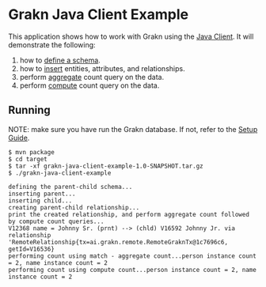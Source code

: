 # Grakn Java Client Example

This application shows how to work with Grakn using the [Java Client](http://dev.grakn.ai/docs/get-started/setup-guide). It will demonstrate the following:
 1. how to [define a schema](http://dev.grakn.ai/docs/building-schema/defining-schema).
 2. how to [insert](http://dev.grakn.ai/docs/querying-data/insert-queries) entities, attributes, and relationships.
 3. perform [aggregate](http://dev.grakn.ai/docs/querying-data/aggregate-queries) count query on the data.
 4. perform [compute](http://dev.grakn.ai/docs/distributed-analytics/overview) count query on the data.

## Running
NOTE: make sure you have run the Grakn database. If not, refer to the [Setup Guide](http://dev.grakn.ai/docs/get-started/setup-guide).
```
$ mvn package
$ cd target
$ tar -xf grakn-java-client-example-1.0-SNAPSHOT.tar.gz
$ ./grakn-java-client-example

defining the parent-child schema...
inserting parent...
inserting child...
creating parent-child relationship...
print the created relationship, and perform aggregate count followed by compute count queries...
V12368 name = Johnny Sr. (prnt) --> (chld) V16592 Johnny Jr. via relationship 'RemoteRelationship{tx=ai.grakn.remote.RemoteGraknTx@1c7696c6, getId=V16536}
performing count using match - aggregate count...person instance count = 2, name instance count = 2
performing count using compute count...person instance count = 2, name instance count = 2
```



